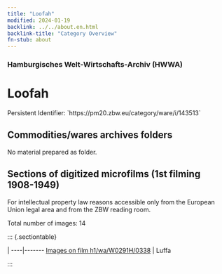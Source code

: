 ```yaml
---
title: "Loofah"
modified: 2024-01-19
backlink: ../../about.en.html
backlink-title: "Category Overview"
fn-stub: about
---
```


### Hamburgisches Welt-Wirtschafts-Archiv (HWWA)

# Loofah

<div class="hint">Persistent Identifier: `https://pm20.zbw.eu/category/ware/i/143513`</div>







## Commodities/wares archives folders





No material prepared as folder.



<a id="filmsections" />

## Sections of digitized microfilms (1st filming 1908-1949)

<p>For intellectual property law reasons accessible only from the European Union legal area and from the ZBW reading room.</p>



<p>Total number of images: 14</p>




::: {.sectiontable}

 | 
----|-------
<a class="btn" href="https://pm20.zbw.eu/film/h1/wa/W0291H/0338" rel="nofollow">Images on film h1/wa/W0291H/0338</a> | Luffa


:::
















